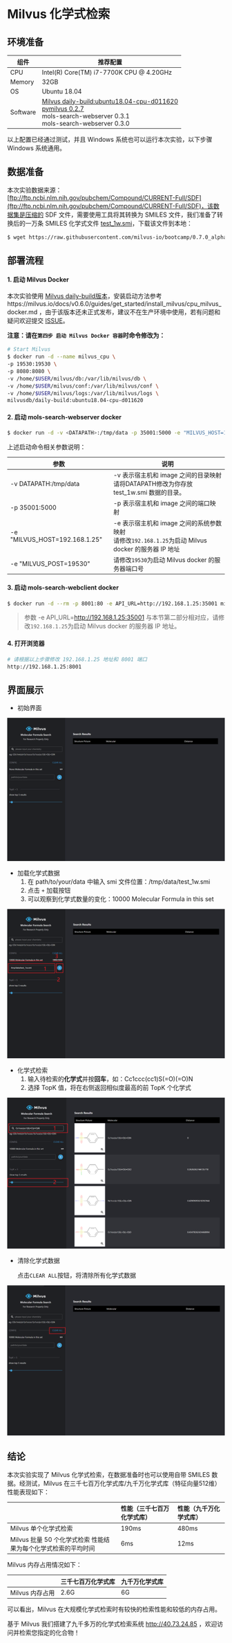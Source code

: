 # Milvus 化学式检索

## 环境准备

| 组件     | 推荐配置                                                     |
| -------- | ------------------------------------------------------------ |
| CPU      | Intel(R) Core(TM) i7-7700K CPU @ 4.20GHz                     |
| Memory   | 32GB                                                         |
| OS       | Ubuntu 18.04                                                 |
| Software | [Milvus daily-build:ubuntu18.04-cpu-d011620](https://hub.docker.com/repository/docker/milvusdb/daily-build/tags?page=1) <br />[pymilvus 0.2.7](https://pypi.org/project/pymilvus/)<br />mols-search-webserver 0.3.1 <br />mols-search-webserver 0.3.0 |

以上配置已经通过测试，并且 Windows 系统也可以运行本次实验，以下步骤 Windows 系统通用。



## 数据准备

本次实验数据来源：[ftp://ftp.ncbi.nlm.nih.gov/pubchem/Compound/CURRENT-Full/SDF](ftp://ftp.ncbi.nlm.nih.gov/pubchem/Compound/CURRENT-Full/SDF)，该数据集是压缩的 SDF 文件，需要使用工具将其转换为 SMILES 文件，我们准备了转换后的一万条 SMILES 化学式文件 [test_1w.smi](./smiles-data)，下载该文件到本地：

```bash
$ wget https://raw.githubusercontent.com/milvus-io/bootcamp/0.7.0_alpha/solutions/mols_search/smiles-data/test_1w.smi
```



## 部署流程

#### 1. 启动 Milvus Docker

本次实验使用 [Milvus daily-build版本](https://hub.docker.com/repository/docker/milvusdb/daily-build/tags?page=1)，安装启动方法参考https://milvus.io/docs/v0.6.0/guides/get_started/install_milvus/cpu_milvus_docker.md ，由于该版本还未正式发布，建议不在生产环境中使用，若有问题和疑问欢迎提交 [ISSUE](https://github.com/milvus-io/milvus/issues)。

**注意：请在`第四步 启动 Milvus Docker 容器`时命令修改为：**

```bash
# Start Milvus
$ docker run -d --name milvus_cpu \
-p 19530:19530 \
-p 8080:8080 \
-v /home/$USER/milvus/db:/var/lib/milvus/db \
-v /home/$USER/milvus/conf:/var/lib/milvus/conf \
-v /home/$USER/milvus/logs:/var/lib/milvus/logs \
milvusdb/daily-build:ubuntu18.04-cpu-d011620
```



#### 2. 启动 mols-search-webserver docker

```bash
$ docker run -d -v <DATAPATH>:/tmp/data -p 35001:5000 -e "MILVUS_HOST=192.168.1.25" -e "MILVUS_PORT=19530" milvusbootcamp/mols-search-webserver:0.3.1
```

上述启动命令相关参数说明：

| 参数                          | 说明                                                         |
| ----------------------------- | ------------------------------------------------------------ |
| -v DATAPATH:/tmp/data       | -v 表示宿主机和 image 之间的目录映射<br />请将DATAPATH修改为你存放 test_1w.smi 数据的目录。 |
| -p 35001:5000                 | -p 表示宿主机和 image 之间的端口映射                         |
| -e "MILVUS_HOST=192.168.1.25" | -e 表示宿主机和 image 之间的系统参数映射<br />请修改`192.168.1.25`为启动 Milvus docker 的服务器 IP 地址 |
| -e "MILVUS_POST=19530"        | 请修改`19530`为启动 Milvus docker 的服务器端口号             |



#### 3. 启动 mols-search-webclient docker

```bash
$ docker run -d --rm -p 8001:80 -e API_URL=http://192.168.1.25:35001 milvusbootcamp/mols-search-webclient:0.3.0
```

> 参数 -e API_URL=http://192.168.1.25:35001 与本节第二部分相对应，请修改`192.168.1.25`为启动 Milvus docker 的服务器 IP 地址。



#### 4. 打开浏览器

```bash
# 请根据以上步骤修改 192.168.1.25 地址和 8001 端口
http://192.168.1.25:8001
```



## 界面展示

- 初始界面

![](./assert/init_status.PNG)

- 加载化学式数据
  1. 在 path/to/your/data 中输入 smi 文件位置：/tmp/data/test_1w.smi
  2. 点击 `+` 加载按钮
  3. 可以观察到化学式数量的变化：10000 Molecular Formula in this set

![](./assert/load_data.PNG)

- 化学式检索
  1. 输入待检索的**化学式**并按**回车**，如：Cc1ccc(cc1)S(=O)(=O)N
  2. 选择 TopK 值，将在右侧返回相似度最高的前 TopK 个化学式

![](./assert/search_data.PNG)

- 清除化学式数据

  点击`CLEAR ALL`按钮，将清除所有化学式数据

![](./assert/delete_data.PNG)



## 结论

本次实验实现了 Milvus 化学式检索，在数据准备时也可以使用自带 SMILES 数据。经测试，Milvus 在三千七百万化学式库/九千万化学式库（特征向量512维）性能表现如下：

|                                                              | 性能（三千七百万化学式库） | 性能（九千万化学式库） |
| :----------------------------------------------------------- | :------------------------- | :--------------------- |
| Milvus 单个化学式检索                                        | 190ms                      | 480ms                  |
| Milvus 批量 50 个化学式检索 性能结果为每个化学式检索的平均时间 | 6ms                        | 12ms                   |

Milvus 内存占用情况如下：

|                 | 三千七百万化学式库 | 九千万化学式库 |
| :-------------- | :----------------- | :------------- |
| Milvus 内存占用 | 2.6G               | 6G             |

可以看出，Milvus 在大规模化学式检索时有较快的检索性能和较低的内存占用。

基于 Milvus 我们搭建了九千多万的化学式检索系统 http://40.73.24.85 ，欢迎访问并检索您指定的化合物！
